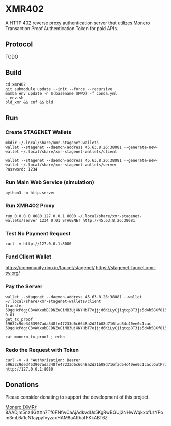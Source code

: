 # XMR402

A HTTP [402](https://datatracker.ietf.org/doc/html/rfc7231#section-6.5.2) reverse proxy authentication server that utilizes [Monero](https://www.getmonero.org) Transaction Proof Authentication Token for paid APIs.

## Protocol

TODO

## Build

```
cd xmr402
git submodule update --init --force --recursive
mamba env update -n $(basename $PWD) -f conda.yml
. env.sh
bld_xmr && cnf && bld
```

## Run

### Create STAGENET Wallets

```
mkdir ~/.local/share/xmr-stagenet-wallets
wallet --stagenet --daemon-address 45.63.8.26:38081 --generate-new-wallet ~/.local/share/xmr-stagenet-wallets/client
```

```
wallet --stagenet --daemon-address 45.63.8.26:38081 --generate-new-wallet ~/.local/share/xmr-stagenet-wallets/server
Password: 1234
```

### Run Main Web Service (simulation)

```
python3 -m http.server
```

### Run XMR402 Proxy

```
run 0.0.0.0 8080 127.0.0.1 8000 ~/.local/share/xmr-stagenet-wallets/server 1234 0.01 STAGENET http://45.63.8.26:38081
```

### Test No Payment Request

```
curl -v http://127.0.0.1:8080
```

### Fund Client Wallet

https://community.rino.io/faucet/stagenet/
https://stagenet-faucet.xmr-tw.org/

### Pay the Server

```
wallet --stagenet --daemon-address 45.63.8.26:38081 --wallet ~/.local/share/xmr-stagenet-wallets/client
transfer 59gqHxPdgjC3vWKxubBCDNZuCiMB3UjXNYHbT7ojjjd6KiLyCjiqtcp8T3js5d4h58Xf815FUZoaRDrqpBiejKz3JcZczbV 0.01
get_tx_proof 59632c9de3453907ada348fe47233d6c6648a2d21b08d716fad54c40ee0c1cac 59gqHxPdgjC3vWKxubBCDNZuCiMB3UjXNYHbT7ojjjd6KiLyCjiqtcp8T3js5d4h58Xf815FUZoaRDrqpBiejKz3JcZczbV
```

```
cat monero_tx_proof ; echo
```

### Redo the Request with Token

```
curl -v -H "Authorization: Bearer 59632c9de3453907ada348fe47233d6c6648a2d21b08d716fad54c40ee0c1cac:OutProofV2jHQwEHcvw8uYSJcCCFzdMZh3odi1uqJXaYUv7aTPg2i8M1XnwSWcuDw5Jz1CzWjBM5QhvnxwkFZT8dhoGZoG3GG6Gx2ki9u2isuTAkncMLGFukMNgYgrzKEZUd9Wyf5e9MCh" http://127.0.0.1:8080
```

## Donations

Please consider donating to support the development of this project.

[Monero (XMR)](https://www.getmonero.org): 8AADjm5nz4GXXn7Tf6FNfwCaAjAdkvdUs5KgRwBGUj2NHwWqkxbfLzYPom3mL6a1cN1aypyfvyzaxHAM8aARbafFKkABT6Z

